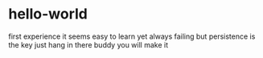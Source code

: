 # hello-world
first experience
it seems easy to learn 
yet always failing
but persistence is the key
just hang in there buddy
you will make it
